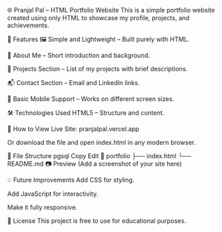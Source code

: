 🌐 Pranjal Pal – HTML Portfolio Website
This is a simple portfolio website created using only HTML to showcase my profile, projects, and achievements.

📌 Features
🖼 Simple and Lightweight – Built purely with HTML.

📄 About Me – Short introduction and background.

💼 Projects Section – List of my projects with brief descriptions.

📬 Contact Section – Email and LinkedIn links.

📱 Basic Mobile Support – Works on different screen sizes.

🛠️ Technologies Used
HTML5 – Structure and content.

🚀 How to View
Live Site: pranjalpal.vercel.app

Or download the file and open index.html in any modern browser.

📂 File Structure
pgsql
Copy
Edit
📁 portfolio
 ├── index.html
 └── README.md
📷 Preview
(Add a screenshot of your site here)

💡 Future Improvements
Add CSS for styling.

Add JavaScript for interactivity.

Make it fully responsive.

📜 License
This project is free to use for educational purposes.
